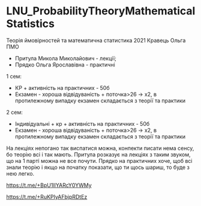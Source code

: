 # LNU_ProbabilityTheoryMathematicalStatistics
Теорія ймовірностей та математична статистика 2021 Кравець Ольга ПМО

- Притула Микола Миколайович - лекції;
- Прядко Ольга Ярославівна - практичні

1 сем:
- КР + активність на практичних - 50б
- Екзамен - хороша відвідуваність + поточка>26 -> х2, в протилежному випадку екзамен складається з теорії та практики

2 сем:
- Індивідуальні + кр + активність на практичних - 50б
- Екзамен - хороша відвідуваність + поточка>26 -> х2, в протилежному випадку екзамен складається з теорії та практики

  
На лекціях непогано так виспатися можна, конпекти писати нема сенсу, бо теорію всі і так мають. Притула розказує на лекціях з таким звуком, що на 1 парті можна не все почути.
Прядко на практичних хоче, щоб всі знали теорію і якщо на початку показати, що ти щось шариш, то буде з нею легко.

https://t.me/+BpU1lIYARcY0YWMy

https://t.me/+RuKPIyAFbjpRDtEz
